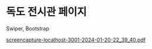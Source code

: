 # 독도 전시관 페이지 
Swiper, Bootstrap

[screencapture-localhost-3001-2024-01-20-22_39_40.pdf](https://github.com/seunghyeon-Baek/fileupload/files/13998106/screencapture-localhost-3001-2024-01-20-22_39_40.pdf)
